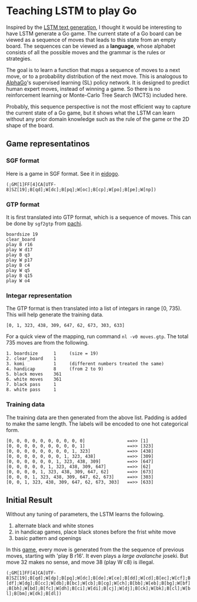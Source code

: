 # Teaching LSTM to play Go

Inspired by the [LSTM text generation](https://github.com/fchollet/keras/blob/master/examples/lstm_text_generation.py), I thought it would be interesting to have LSTM generate a Go game. The current state of a Go board can be viewed as a sequence of moves that leads to this state from an empty board. The sequences can be viewed as a **language**, whose alphabet consists of all the possible moves and the grammar is the rules or strategies. 

The goal is to learn a function that maps a sequence of moves to a next move, or to a probability distribution of the next move. This is analogous to [AlphaGo](https://en.wikipedia.org/wiki/AlphaGo)'s supervised learning (SL) policy network. It is designed to predict human expert moves, instead of winning a game. So there is no reinforcement learning or Monte-Carlo Tree Search (MCTS) included here.

Probably, this sequence perspective is not the most efficient way to capture the current state of a Go game, but it shows what the LSTM can learn without any prior domain knowledge such as the rule of the game or the 2D shape of the board.

## Game representatinos
### SGF format
Here is a game in SGF format. See it in [eidogo](http://eidogo.com/#yuedAS1F).

`(;GM[1]FF[4]CA[UTF-8]SZ[19];B[qd];W[dc];B[pq];W[oc];B[cp];W[po];B[pe];W[np])`

### GTP format
It is first translated into GTP format, which is a sequence of moves. This can be done by `sgf2gtp` from [pachi](https://github.com/openai/pachi-py/blob/master/pachi_py/pachi/tools/sgf2gtp.py).

```
boardsize 19
clear_board
play B r16
play W d17
play B q3
play W p17
play B c4
play W q5
play B q15
play W o4
```

### Integar representation
The GTP format is then translated into a list of integars in range [0, 735). This will help generate the training data.

`[0, 1, 323, 438, 309, 647, 62, 673, 303, 633]`

For a quick view of the mapping, run command `nl -v0 moves.gtp`. The total 735 moves are from the following.

```
1. boardsize      1     (size = 19)
2. clear_board    1
3. komi           1     (different numbers treated the same)
4. handicap       8     (from 2 to 9)
5. black moves    361
6. white moves    361
7. black pass     1
8. white pass     1
```

### Training data
The training data are then generated from the above list. Padding is added to make the same length. The labels will be encoded to one hot categorical form.

```
[0, 0, 0, 0, 0, 0, 0, 0, 0, 0]                ==>> [1]
[0, 0, 0, 0, 0, 0, 0, 0, 0, 1]                ==>> [323]
[0, 0, 0, 0, 0, 0, 0, 0, 1, 323]              ==>> [438]
[0, 0, 0, 0, 0, 0, 0, 1, 323, 438]            ==>> [309]
[0, 0, 0, 0, 0, 0, 1, 323, 438, 309]          ==>> [647]
[0, 0, 0, 0, 0, 1, 323, 438, 309, 647]        ==>> [62]
[0, 0, 0, 0, 1, 323, 438, 309, 647, 62]       ==>> [673]
[0, 0, 0, 1, 323, 438, 309, 647, 62, 673]     ==>> [303]
[0, 0, 1, 323, 438, 309, 647, 62, 673, 303]   ==>> [633]
```

## Initial Result
Without any tuning of parameters, the LSTM learns the following.

1. alternate black and white stones
2. in handicap games, place black stones before the frist white move 
3. basic pattern and openings

In this [game](http://eidogo.com/#29VJNhrLX), every move is generated from the the sequence of previous moves, starting with 'play B r16'. It even plays a *large avalanche* joseki. But move 32 makes no sense, and move 38 (play W c8) is illegal.

`(;GM[1]FF[4]CA[UTF-8]SZ[19];B[qd];W[dp];B[pq];W[dc];B[de];W[ce];B[dd];W[cd];B[ec];W[cf];B[df];W[dg];B[cc];W[db];B[bc];W[cb];B[cg];W[ch];B[bb];W[eb];B[bg];W[bf];B[bh];W[bd];B[fc];W[dh];B[ci];W[di];B[cj];W[dj];B[ck];W[bk];B[cl];W[bl];B[bm];W[dk];B[dl])`
